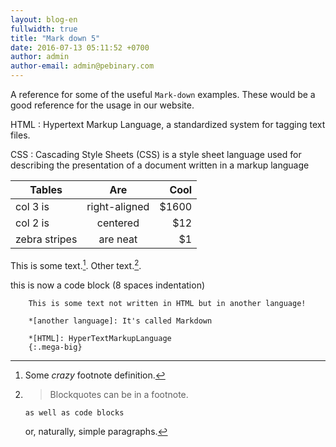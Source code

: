 ```yaml
---
layout: blog-en
fullwidth: true
title: "Mark down 5"
date: 2016-07-13 05:11:52 +0700
author: admin
author-email: admin@pebinary.com
---
```

A reference for some of the useful `Mark-down` examples. These would be a good reference for the usage in our website.

<!--more-->

HTML
: Hypertext Markup Language, a standardized system for tagging text files.

CSS
: Cascading Style Sheets (CSS) is a style sheet language used for describing the presentation of a document written in a markup language


| Tables        | Are           | Cool  |
| ------------- |:-------------:| -----:|
| col 3 is      | right-aligned | $1600 |
| col 2 is      | centered      |   $12 |
| zebra stripes | are neat      |    $1 |



This is some text.[^1]. Other text.[^footnote].

[^1]: Some *crazy* footnote definition.

[^footnote]:
    > Blockquotes can be in a footnote.

        as well as code blocks

    or, naturally, simple paragraphs.

[^other-note]:       no code block here (spaces are stripped away)

[^codeblock-note]:


this is now a code block (8 spaces indentation)


        This is some text not written in HTML but in another language!

        *[another language]: It's called Markdown

        *[HTML]: HyperTextMarkupLanguage
        {:.mega-big}
